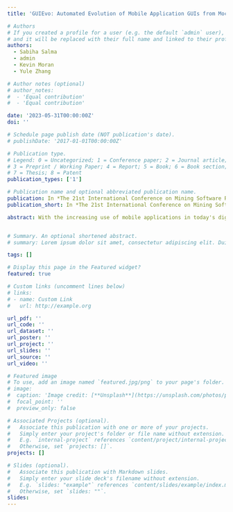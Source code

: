 ```yaml
---
title: 'GUIEvo: Automated Evolution of Mobile Application GUIs from Mockups'

# Authors
# If you created a profile for a user (e.g. the default `admin` user), write the username (folder name) here
# and it will be replaced with their full name and linked to their profile.
authors:
  - Sabiha Salma
  - admin
  - Kevin Moran
  - Yule Zhang

# Author notes (optional)
# author_notes:
#  - 'Equal contribution'
#  - 'Equal contribution'

date: '2023-05-31T00:00:00Z'
doi: ''

# Schedule page publish date (NOT publication's date).
# publishDate: '2017-01-01T00:00:00Z'

# Publication type.
# Legend: 0 = Uncategorized; 1 = Conference paper; 2 = Journal article;
# 3 = Preprint / Working Paper; 4 = Report; 5 = Book; 6 = Book section;
# 7 = Thesis; 8 = Patent
publication_types: ['1']

# Publication name and optional abbreviated publication name.
publication: In *The 21st International Conference on Mining Software Repositories (MSR 2024), Lisbon, Portugal, April 15th-16th, 2024, to appear*
publication_short: In *The 21st International Conference on Mining Software Repositories (MSR 2024), Lisbon, Portugal, April 15th-16th, 2024*

abstract: With the increasing use of mobile applications in today's digital world, touch-based graphical user interfaces (GUIs) have become a crucial component of modern software by which end-users carry out computing tasks. As such, the tools involved in creating these GUIs are of fundamental importance. Due to the continuous pressure for frequent releases of mobile apps to keep pace with platform and device updates, the practice of evolving app GUIs is central to mobile app maintenance. Currently, developers manually introduce GUI changes to their apps as they evolve in a time-consuming process that involves creating mock-ups of updated GUIs and then implementing the changes stipulated by the mock-up. To help ease the burden of implementing GUI changes, and to help free mobile app developers to focus on fixing bugs or adding features, this paper introduces an automated approach for GUI evolution, called GUIEvo. This approach aims to assist developers in the process of GUI evolution by detecting changes in GUIs between existing releases and proposed mock-ups using computer vision techniques, and automatically generating updated GUI metadata for the new release. We evaluate our approach's performance based on accuracy, precision, recall, and F1-score in detecting the GUI changes, and tree edit distance to measure the correctness of generated UI hierarchies. Our evaluation demonstrates that GUIEvo can detect GUI changes with over 85% accuracy, and the generated GUI hierarchies closely match the expected structure with an average tree edit distance of 5.9. This work points toward the promise of automated tool support for assisting in the evolution of GUIs.


# Summary. An optional shortened abstract.
# summary: Lorem ipsum dolor sit amet, consectetur adipiscing elit. Duis posuere tellus ac convallis placerat. Proin tincidunt magna sed ex sollicitudin condimentum.

tags: []

# Display this page in the Featured widget?
featured: true

# Custom links (uncomment lines below)
# links:
# - name: Custom Link
#   url: http://example.org

url_pdf: ''
url_code: ''
url_dataset: ''
url_poster: ''
url_project: ''
url_slides: ''
url_source: ''
url_video: ''

# Featured image
# To use, add an image named `featured.jpg/png` to your page's folder.
# image:
#  caption: 'Image credit: [**Unsplash**](https://unsplash.com/photos/pLCdAaMFLTE)'
#  focal_point: ''
#  preview_only: false

# Associated Projects (optional).
#   Associate this publication with one or more of your projects.
#   Simply enter your project's folder or file name without extension.
#   E.g. `internal-project` references `content/project/internal-project/index.md`.
#   Otherwise, set `projects: []`.
projects: []

# Slides (optional).
#   Associate this publication with Markdown slides.
#   Simply enter your slide deck's filename without extension.
#   E.g. `slides: "example"` references `content/slides/example/index.md`.
#   Otherwise, set `slides: ""`.
slides:
---
```


<!-- {{% callout note %}}
Click the _Cite_ button above to demo the feature to enable visitors to import publication metadata into their reference management software.
{{% /callout %}}

{{% callout note %}}
Create your slides in Markdown - click the _Slides_ button to check out the example.
{{% /callout %}}

Supplementary notes can be added here, including [code, math, and images](https://wowchemy.com/docs/writing-markdown-latex/).
 -->
